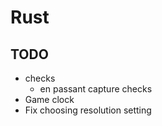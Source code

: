 # Rust
## TODO
 - checks
    - en passant capture checks
 - Game clock
 - Fix choosing resolution setting